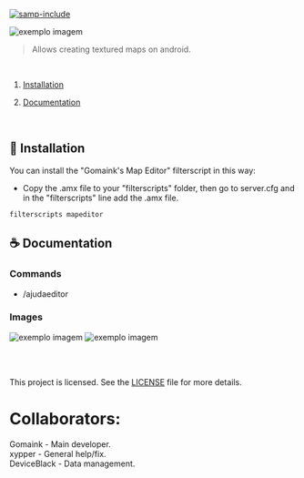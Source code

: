 [![samp-include](https://img.shields.io/badge/sa--mp-library-2f2f2f.svg?style=for-the-badge)](https://github.com/Ramon-Sd/marker-plus)

<img src="https://i.imgur.com/RgYEIa9.png" alt="exemplo imagem">

> Allows creating textured maps on android.

<br>

1. [Installation](#-Installation)

2. [Documentation](#-Documentation)

<br>

## 🚀 Installation

You can install the "Gomaink's Map Editor" filterscript in this way:

- Copy the .amx file to your "filterscripts" folder, then go to server.cfg and in the "filterscripts" line add the .amx file.

```pawn
filterscripts mapeditor
```

## ☕ Documentation

### **Commands**


- /ajudaeditor

### **Images**


<img src="https://i.imgur.com/s3KSFfm.png" alt="exemplo imagem">

<img src="https://i.imgur.com/4xnITXI.png" alt="exemplo imagem">

<br><br>

This project is licensed. See the [LICENSE](LICENSE.md) file for more details.


# Collaborators:
Gomaink - Main developer.<br>
xypper - General help/fix.<br>
DeviceBlack - Data management.
